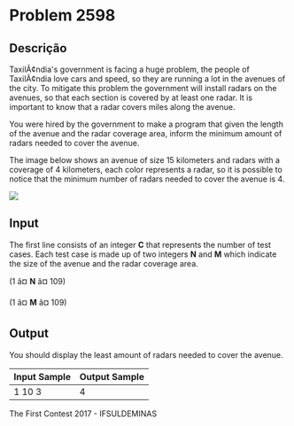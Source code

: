 # Problem 2598

Descrição
----------

TaxilÃ¢ndia's government is facing a huge problem, the people of TaxilÃ¢ndia love cars and speed, so they are running a lot in the avenues of the city. To mitigate this problem the government will install radars on the avenues, so that each section is covered by at least one radar. It is important to know that a radar covers miles along the avenue.

You were hired by the government to make a program that given the length of the avenue and the radar coverage area, inform the minimum amount of radars needed to cover the avenue.

The image below shows an avenue of size 15 kilometers and radars with a coverage of 4 kilometers, each color represents a radar, so it is possible to notice that the minimum number of radars needed to cover the avenue is 4.

![](https://resources.beecrowd.com/gallery/images/problems/UOJ_2598.png)

Input
-----

The first line consists of an integer **C** that represents the number of test cases. Each test case is made up of two integers **N** and **M** which indicate the size of the avenue and the radar coverage area.

(1 â¤ **N** â¤ 109)

(1 â¤ **M** â¤ 109)

Output
------

You should display the least amount of radars needed to cover the avenue.


| Input Sample | Output Sample |
| --- | --- |
| 1 10 3 | 4 |

The First Contest 2017 - IFSULDEMINAS

